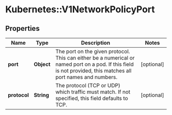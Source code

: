 # Kubernetes::V1NetworkPolicyPort

## Properties
Name | Type | Description | Notes
------------ | ------------- | ------------- | -------------
**port** | **Object** | The port on the given protocol. This can either be a numerical or named port on a pod. If this field is not provided, this matches all port names and numbers. | [optional] 
**protocol** | **String** | The protocol (TCP or UDP) which traffic must match. If not specified, this field defaults to TCP. | [optional] 


